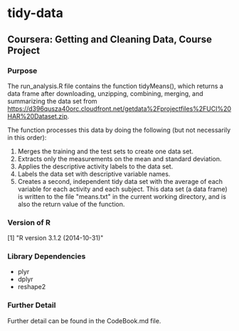 # tidy-data

## Coursera: Getting and Cleaning Data, Course Project

### Purpose

The run_analysis.R file contains the function tidyMeans(), which returns a data frame after downloading, unzipping, combining, merging, and summarizing the data set from https://d396qusza40orc.cloudfront.net/getdata%2Fprojectfiles%2FUCI%20HAR%20Dataset.zip.
 
The function processes this data by doing the following (but not necessarily in this order):

1. Merges the training and the test sets to create one data set.
2. Extracts only the measurements on the mean and standard deviation.
3. Applies the descriptive activity labels to the data set.
4. Labels the data set with descriptive variable names.
5. Creates a second, independent tidy data set with the average of each variable for each activity and each subject.  This data set (a data frame) is written to the file "means.txt" in the current working directory, and is also the return value of the function.

### Version of R

[1] "R version 3.1.2 (2014-10-31)"

### Library Dependencies
- plyr
- dplyr
- reshape2

### Further Detail

Further detail can be found in the CodeBook.md file.